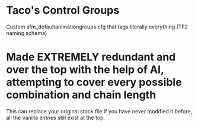 # Taco's Control Groups
Custom sfm_defaultanimationgroups.cfg that tags literally everything (TF2 naming schema)
# Made EXTREMELY redundant and over the top with the help of AI, attempting to cover every possible combination and chain length

This can replace your original stock file if you have never modified it before, all the vanilla entries still exist at the top.
